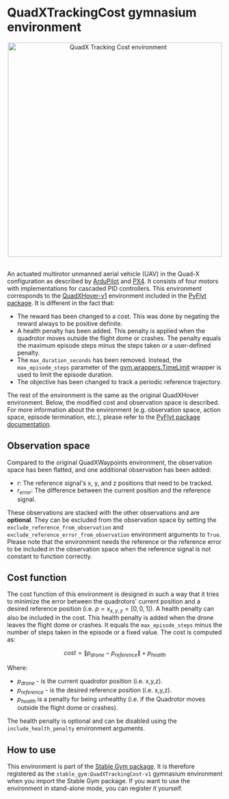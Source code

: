 # QuadXTrackingCost gymnasium environment

<div align="center">
    <img src="https://github.com/rickstaa/stable-gym/assets/17570430/948e5e9a-3739-478b-b5fb-452c571d096e" alt="QuadX Tracking Cost environment" width="500px">
</div>
</br>

An actuated multirotor unmanned aerial vehicle (UAV) in the Quad-X configuration as described by [ArduPilot](https://ardupilot.org/copter/docs/connect-escs-and-motors.html) and [PX4](https://docs.px4.io/main/en/airframes/airframe_reference.html#quadrotor-x). It consists of four motors with implementations for cascaded PID controllers. This environment corresponds to the [QuadXHover-v1](https://jjshoots.github.io/PyFlyt/documentation/gym_envs/quadx_envs/quadx_hover_env.html) environment included in the [PyFlyt package](https://jjshoots.github.io/PyFlyt/index.html). It is different in the fact that:

*   The reward has been changed to a cost. This was done by negating the reward always to be positive definite.
*   A health penalty has been added. This penalty is applied when the quadrotor moves outside the flight dome or crashes. The penalty equals the maximum episode steps minus the steps taken or a user-defined penalty.
*   The `max_duration_seconds` has been removed. Instead, the `max_episode_steps` parameter of the [gym.wrappers.TimeLimit](https://gymnasium.farama.org/api/wrappers/misc_wrappers/#gymnasium.wrappers.TimeLimit) wrapper is used to limit the episode duration.
*   The objective has been changed to track a periodic reference trajectory.

The rest of the environment is the same as the original QuadXHover environment. Below, the modified cost and observation space is described. For more information about the environment (e.g. observation space, action space, episode termination, etc.), please refer to the [PyFlyt package documentation](https://jjshoots.github.io/PyFlyt/index.html).

## Observation space

Compared to the original QuadXWaypoints environment, the observation space has been flatted, and one additional observation has been added:

*   $r$: The reference signal's x, y, and z positions that need to be tracked.
*   $r_{error}$: The difference between the current position and the reference signal.

These observations are stacked with the other observations and are **optional**. They can be excluded from the observation space by setting the `exclude_reference_from_observation` and `exclude_reference_error_from_observation` environment arguments to `True`. Please note that the environment needs the reference or the reference error to be included in the observation space when the reference signal is not constant to function correctly.

## Cost function

The cost function of this environment is designed in such a way that it tries to minimize the error between the quadrotors' current position and a desired reference position (i.e. $p=x_{x,y,z}=[0,0,1]$). A health penalty can also be included in the cost. This health penalty is added when the drone leaves the flight dome or crashes. It equals the `max_episode_steps` minus the number of steps taken in the episode or a fixed value. The cost is computed as:

$$
cost = \| p_{drone} - p_{reference} \| + p_{health}
$$

Where:

*   $p_{drone}$ - is the current quadrotor position (i.e. x,y,z).
*   $p_{reference}$ - is the desired reference position (i.e. x,y,z).
*   $p_{health}$ is a penalty for being unhealthy (i.e. if the Quadrotor moves outside the flight dome or crashes).

The health penalty is optional and can be disabled using the `include_health_penalty` environment arguments.

## How to use

This environment is part of the [Stable Gym package](https://github.com/rickstaa/stable-gym). It is therefore registered as the `stable_gym:QuadXTrackingCost-v1` gymnasium environment when you import the Stable Gym package. If you want to use the environment in stand-alone mode, you can register it yourself.
